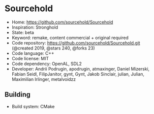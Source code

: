# Sourcehold

- Home: https://github.com/sourcehold/Sourcehold
- Inspiration: Stronghold
- State: beta
- Keyword: remake, content commercial + original required
- Code repository: https://github.com/sourcehold/Sourcehold.git (@created 2019, @stars 240, @forks 23)
- Code language: C++
- Code license: MIT
- Code dependency: OpenAL, SDL2
- Developer: Andrii Podrugin, apodrugin, atmaxinger, Daniel Mizerski, Fabian Seidl, FilipJanitor, gynt, Gynt, Jakob Sinclair, julian, Julian, Maximilian Irlinger, metalvoidzz

## Building

- Build system: CMake
